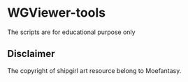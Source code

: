 # WGViewer-tools

The scripts are for educational purpose only

## Disclaimer

The copyright of shipgirl art resource belong to Moefantasy.